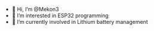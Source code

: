- 👋 Hi, I’m @Mekon3
- 👀 I’m interested in ESP32 programming
- 🌱 I’m currently involved in Lithium battery management
